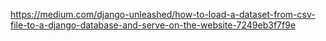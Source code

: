 https://medium.com/django-unleashed/how-to-load-a-dataset-from-csv-file-to-a-django-database-and-serve-on-the-website-7249eb3f7f9e

